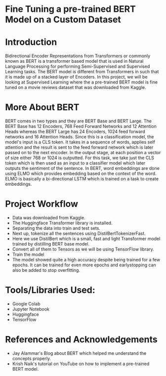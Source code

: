 # Fine Tuning a pre-trained BERT Model on a Custom Dataset

# Introduction
Bidirectional Encoder Representations from Transformers or commonly known as BERT is a transformer based model that is used in Natural Language Processing for performing Semi-Supervised and Supervised Learning tasks. The BERT model is different from Transformers in such that it is made up of a stacked layer of Encoders. In this project, we will be looking at Supervised Learning where the a pre-trained BERT model is fine tuned on a movie reviews dataset that was downloaded from Kaggle.

# More About BERT
BERT comes in two types and  they are BERT Base and BERT Large. The BERT Base has 12 Encoders, 768 Feed Forward Networks and 12 Attention Heads whereas the BERT Large has 24 Encoders, 1024 feed forward networks and 16 Attention Heads. Since this is a classification model, the model's input is a CLS token. It takes in a sequence of words, applies self attention and the result is sent to the feed forward network which is later passed on to the next encoder.
In the output stage, at each position a vector of size either 768 or 1024 is outputted. For this task, we take just the CLS token which is then used as an input to a classifier model which later outputs the sentiment of the sentence.
In BERT, word embeddings are done using ELMO which provides embedding based on the context of the word. ELMO is basically a bi-directional LSTM which is trained on a task to create embeddings.

# Project Workflow
- Data was downloaded from Kaggle.
- The Huggingface Transformer library is installed.
- Separating the data into train and test sets.
- Next up, tokenize all the sentences using DistilBertTokenizerFast.
- Here we use DistilBert which is a small, fast and light Transformer model trained by distilling BERT base model.
- Convert all of them to Tensors as we will be using TensorFlow library.
- Train the model
- The model showed quite a high accuracy despite being trained for a few epochs. It  can be  trained for even more epochs and earlystopping can also be added to stop overfitting.

# Tools/Libraries Used:
- Google Colab
- Jupyter Notebook
- Huggingface
- TensorFlow

# References and Acknowledgements
- Jay Alammar's Blog about BERT which helped me understand the concepts properly.
- Krish Naik's tutorial on YouTube on how to implement a pre-trained BERT model.
